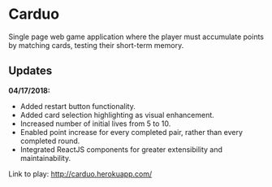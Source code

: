 # Carduo
Single page web game application where the player must accumulate points by matching cards, testing their short-term memory.

## Updates

**04/17/2018:**
  - Added restart button functionality.
  - Added card selection highlighting as visual enhancement.
  - Increased number of initial lives from 5 to 10.
  - Enabled point increase for every completed pair, rather than every completed round.
  - Integrated ReactJS components for greater extensibility and maintainability.

Link to play: http://carduo.herokuapp.com/
